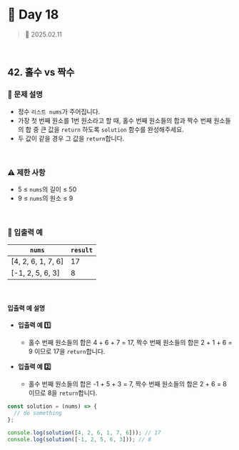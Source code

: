 # 🌻 Day 18

> 📅 2025.02.11

<br>

## 42. 홀수 vs 짝수

### 📍 문제 설명

- 정수 `리스트 nums`가 주어집니다.
- 가장 첫 번째 원소를 1번 원소라고 할 때,
  홀수 번째 원소들의 합과 짝수 번째 원소들의 합 중 큰 값을 `return` 하도록 `solution` 함수를 완성해주세요.
- 두 값이 같을 경우 그 값을 `return`합니다.

<br>

### ⚠️ 제한 사항

- 5 ≤ `nums`의 길이 ≤ 50
- 9 ≤ `nums`의 원소 ≤ 9

<br>

### 👀 입출력 예

| `nums`             | `result` |
| ------------------ | -------- |
| [4, 2, 6, 1, 7, 6] | 17       |
| [-1, 2, 5, 6, 3]   | 8        |

<br>

#### 입출력 예 설명

- **입출력 예 1️⃣**

  - 홀수 번째 원소들의 합은 4 + 6 + 7 = 17, 짝수 번째 원소들의 합은 2 + 1 + 6 = 9 이므로 17을 `return`합니다.

- **입출력 예 2️⃣**

  - 홀수 번째 원소들의 합은 -1 + 5 + 3 = 7, 짝수 번째 원소들의 합은 2 + 6 = 8 이므로 8을 `return`합니다.

```javascript
const solution = (nums) => {
  // do something
};

console.log(solution([4, 2, 6, 1, 7, 6])); // 17
console.log(solution([-1, 2, 5, 6, 3])); // 8
```
